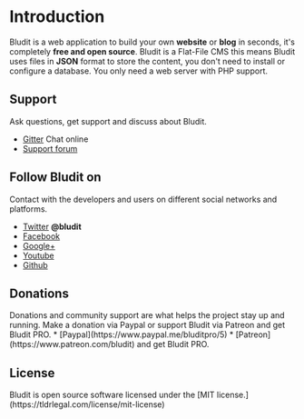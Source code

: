 # Introduction
<!-- position: 1 -->

Bludit is a web application to build your own **website** or **blog** in seconds, it's completely **free and open source**. Bludit is a Flat-File CMS this means Bludit uses files in **JSON** format to store the content, you don't need to install or configure a database. You only need a web server with PHP support.

<h2 id="support">Support</h2>
Ask questions, get support and discuss about Bludit.

* [Gitter](https://gitter.im/bludit/support) Chat online
* [Support forum](https://forum.bludit.org)

<h2 id="follow-bludit">Follow Bludit on</h2>
Contact with the developers and users on different social networks and platforms.

* [Twitter](https://twitter.com/bludit) **@bludit**
* [Facebook](https://www.facebook.com/bluditcms)
* [Google+](https://plus.google.com/+Bluditcms)
* [Youtube](https://www.youtube.com/channel/UCuLu0Z_CHBsTiYTDz129x9Q)
* [Github](https://github.com/bludit/bludit)

<h2 id="donations">Donations</h2>
Donations and community support are what helps the project stay up and running. Make a donation via Paypal or support Bludit via Patreon and get Bludit PRO.
* [Paypal](https://www.paypal.me/bluditpro/5)
* [Patreon](https://www.patreon.com/bludit) and get Bludit PRO.

<h2 id="license">License</h2>
Bludit is open source software licensed under the [MIT license.](https://tldrlegal.com/license/mit-license)
